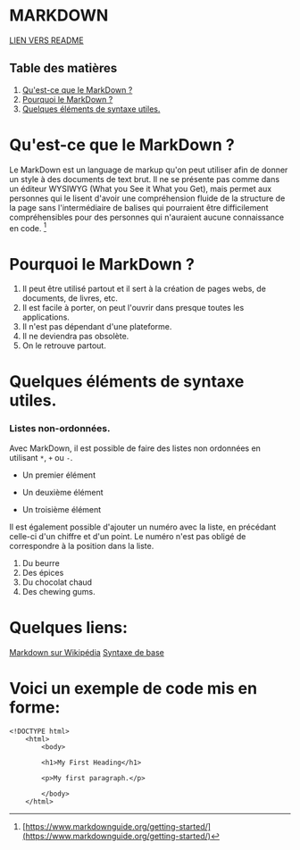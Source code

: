 # MARKDOWN

[LIEN VERS README](README.md)

## Table des matières
1. [Qu'est-ce que le MarkDown ?](#quest-ce-que-le-markdown)
1. [Pourquoi le MarkDown ?](#pourquoi-le-markdown) 
1. [Quelques éléments de syntaxe utiles.](#quelques-éléments-de-syntaxe-utiles)

# Qu'est-ce que le MarkDown ?

Le MarkDown est un language de markup qu'on peut utiliser afin de donner un style à des documents de text brut. Il ne se présente pas comme dans un éditeur WYSIWYG (What you See it What you Get), mais permet aux personnes qui le lisent d'avoir une compréhension fluide de la structure de la page sans l'intermédiaire de balises qui pourraient être difficilement compréhensibles pour des personnes qui n'auraient aucune connaissance en code. 
[^1]

[^1]: [https://www.markdownguide.org/getting-started/](https://www.markdownguide.org/getting-started/)

# Pourquoi le MarkDown ?
1. Il peut être utilisé partout et il sert à la création de pages webs, de documents, de livres, etc.
2. Il est facile à porter, on peut l'ouvrir dans presque toutes les applications.
3. Il n'est pas dépendant d'une plateforme.
4. Il ne deviendra pas obsolète.
5. On le retrouve partout.

# Quelques éléments de syntaxe utiles.

### Listes non-ordonnées.
Avec MarkDown, il est possible de faire des listes non ordonnées en utilisant `*`, `+` ou `-`.

- Un premier élément
+ Un deuxième élément
* Un troisième élément

Il est également possible d'ajouter un numéro avec la liste, en précédant celle-ci d'un chiffre et d'un point. Le numéro n'est pas obligé de correspondre à la position dans la liste. 

1. Du beurre
2. Des épices
1. Du chocolat chaud
2. Des chewing gums.


# Quelques liens:

[Markdown sur Wikipédia](https://fr.wikipedia.org/wiki/Markdown)
[Syntaxe de base](https://www.markdownguide.org/basic-syntax)


# Voici un exemple de code mis en forme:

    <!DOCTYPE html>
        <html>
            <body>

            <h1>My First Heading</h1>

            <p>My first paragraph.</p>

            </body>
        </html>
